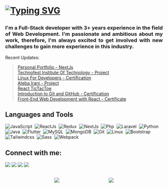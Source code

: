 <h1 align="left">

[![Typing SVG](https://readme-typing-svg.demolab.com?font=Fira+Code&pause=1000&color=42F7D7&width=435&lines=Hey%2C+I'm+Danesh+Habibi%F0%9F%91%8B)](https://github.com/s1rbl4ck)
</h1>

<h3 align="justify">
    I'm a Full-Stack developer with 3+ years experience in the field of Web Development. I'm passionate and ambitious about my work, therefore, I'm always excited to get involved with new challenges to gain more experience in this industry.
</h3>

Recent Updates:
> [Personal Portfolio - NextJs](https://s1rbl4ck.vercel.app/)\
> [Technofest Institute Of Technology - Project](https://trtitu.edu.eu/)\
> [Linux For Developers - Certification](https://www.coursera.org/account/accomplishments/certificate/DBSLZ4ZWXQ2N)\
> [Ateba Irani - Project](https://atebairani.ir)\
> [React TicTacToe](https://tictactoe-s1rbl4ck.netlify.app/)\
> [Introduction to Git and GitHub - Certification](https://www.coursera.org/account/accomplishments/certificate/XVF4PD8CTTUU)\
> [Front-End Web Development with React - Certificate](https://www.coursera.org/account/accomplishments/certificate/2D2YVHQESQCW)

## Languages and Tools

![JavaScript](https://img.shields.io/badge/JavaScript-f0db4f?style=for-the-badge&logo=javascript&logoColor=white)&nbsp;
![ReactJs](https://img.shields.io/badge/ReactJs-61DBFB?style=for-the-badge&logo=react&logoColor=black)&nbsp;
![Redux](https://img.shields.io/badge/Redux-764ABC?style=for-the-badge&logo=redux&logoColor=white)&nbsp;
![NextJs](https://img.shields.io/badge/NextJs-white?style=for-the-badge&logo=next.js&logoColor=black)&nbsp;
![Php](https://img.shields.io/badge/Php-4B568C?style=for-the-badge&logo=php&logoColor=white)&nbsp;
![Laravel](https://img.shields.io/badge/Laravel-FF2D20?style=for-the-badge&logo=laravel&logoColor=white)&nbsp;
![Python](https://img.shields.io/badge/Python-3477AC?style=for-the-badge&logo=python&logoColor=white)&nbsp;
![Java](https://img.shields.io/badge/java-ED8B00?style=for-the-badge&logo=openjdk&logoColor=white)&nbsp;
![Flutter](https://img.shields.io/badge/Flutter-41C6F0?style=for-the-badge&logo=flutter&logoColor=white)&nbsp;
![MySQL](https://img.shields.io/badge/MySQL-417399?style=for-the-badge&logo=mysql&logoColor=white)&nbsp;
![MongoDB](https://img.shields.io/badge/MongoDB-489F46?style=for-the-badge&logo=mongodb&logoColor=white)&nbsp;
![Git](https://img.shields.io/badge/Git-F03C2E?style=for-the-badge&logo=git&logoColor=white)&nbsp;
![Linux](https://img.shields.io/badge/Linux-E9B81E?style=for-the-badge&logo=linux&logoColor=000000)&nbsp;
![Bootstrap](https://img.shields.io/badge/Bootstrap-6E10EA?style=for-the-badge&logo=bootstrap&logoColor=white)&nbsp;
![Tailwindcss](https://img.shields.io/badge/tailwindcss-16BECB?style=for-the-badge&logo=tailwindcss&logoColor=white)&nbsp;
![Sass](https://img.shields.io/badge/Sass-C26191?style=for-the-badge&logo=sass&logoColor=white)&nbsp;
![Webpack](https://img.shields.io/badge/Webpack-1B72B6?style=for-the-badge&logo=webpack&logoColor=white)&nbsp;

## Connect with me:
<p align = "center">

[<img src ="https://img.shields.io/badge/website-%23.svg?&style=for-the-badge&logo=www&logoColor=white%22&color=black">](https://s1rbl4ck.vercel.app/)
[<img src="https://img.shields.io/badge/linkedin-%2312100E.svg?&style=for-the-badge&logo=linkedin&logoColor=white&color=black" />](https://www.linkedin.com/in/daneshhabibi/)
[<img src="https://img.shields.io/badge/instagram-%2312100E.svg?&style=for-the-badge&logo=instagram&logoColor=white&color=black" />](https://instagram.com/s1rbl4ck)
[<img src="https://img.shields.io/badge/twitter-%231DA1F2.svg?&style=for-the-badge&logo=twitter&logoColor=white&color=black" />](https://twitter.com/s1rbl4ck) 
</p>
<br>

<div style="display:flex;flex-direction:row;justify-content:space-evenly;">
<img src="https://github-readme-stats.vercel.app/api?username=s1rbl4ck&show_icons=true"/>

<img src="https://github-readme-streak-stats.herokuapp.com/?user=s1rbl4ck"/>
</div
